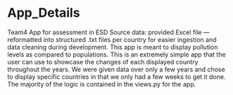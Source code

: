 # App_Details
Team4 App for assessment in ESD
Source data: provided Excel file — reformatted into structured .txt files per country for easier ingestion and data cleaning during development. 
This app is meant to display pollution levels as compared to populations. This is an extremely simple app that the user can use to showcase the changes of each displayed country throughout the years. We were given data over only a few years and chose to display specific countries in that we only had a few weeks to get it done. The majority of the logic is contained in the views.py for the app. 

